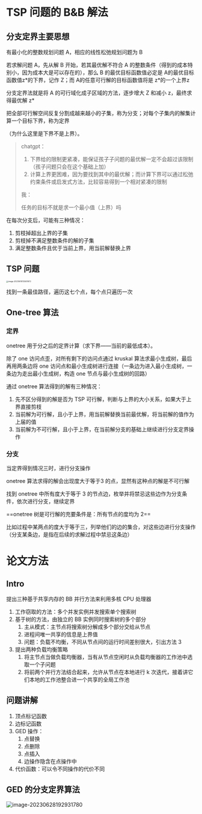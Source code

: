 

# TSP 问题的 B&B 解法

## 分支定界主要思想

有最小化的整数规划问题 A，相应的线性松弛规划问题为 B

若求解问题 A，先从解 B 开始，若其最优解不符合 A 的整数条件（得到的成本特别小，因为成本大是可以存在的），那么 B 的最优目标函数值必定是 A的最优目标函数值z*的下界，记作 Z；而 A的任意可行解的目标函数值将是 z\*的一个上界z

分支定界法就是将 A 的可行域化成子区域的方法，逐步增大 Z 和减小 z，最终求得最优解 z*



把全部可行解空间反复分割成越来越小的子集，称为分支；对每个子集内的解集计算一个目标下界，称为定界

（为什么这里是下界不是上界）。

> chatgpt：
>
> 1. 下界给的限制更紧凑，能保证孩子子问题的最优解一定不会超过该限制（孩子问题只会在这个基础上加）
> 2. 计算上界更困难，因为要找到其中的最优解；而计算下界可以通过松弛约束条件或启发式方法，比较容易得到一个相对紧凑的限制
>
> 我：
>
> 任务的目标不就是求一个最小值（上界）吗



在每次分支后，可能有三种情况：

1. 剪枝掉超出上界的子集
2. 剪枝掉不满足整数条件的解的子集
3. 满足整数条件且优于当前上界，用当前解替换上界



## TSP 问题

<img src="https://wangleidetuchuang.oss-cn-beijing.aliyuncs.com/img/image-20230616135601872.png" alt="image-20230616135601872" style="zoom:33%;" />

找到一条最佳路径，遍历这七个点，每个点只遍历一次



## One-tree 算法

### 定界

onetree 用于分之后的定界计算（求下界——当前的最低成本）。

除了 one 访问点歪，对所有剩下的访问点通过 kruskal 算法求最小生成树，最后再用两条边将 one 访问点和最小生成树进行连接（一条边为进入最小生成树，一条边为走出最小生成树，构造 one 节点与最小生成树的回路）

通过 onetree 算法得到的解有三种情况：

1. 先不区分得到的解是否为 TSP 可行解，判断与上界的大小关系，如果大于上界直接剪枝
2. 当前解为可行解，且小于上界，用当前解替换当前最优解，将当前解的值作为上届的值
3. 当前解为不可行解，且小于上界，在当前解分支的基础上继续进行分支定界操作



### 分支

当定界得到情况三时，进行分支操作

onetree 算法求得的解会出现度大于等于3 的点，显然有这种点的解是不可行解

找到 onetree 中所有度大于等于 3 的节点边，枚举并将禁忌这些边作为分支条件，依次进行分支，继续定界

==onetree 树是可行解的充要条件是：所有节点的度均为 2==



比如过程中某两点的度大于等于三，列举他们的边的集合，对这些边进行分支操作（分支某条边，是指在后续的求解过程中禁忌这条边）





# 论文方法

## Intro

提出三种基于共享内存的 BB 并行方法来利用多核 CPU 处理器

1. 工作窃取的方法：多个并发实例并发搜索单个搜索树
2. 基于树的方法，由独立的 BB 实例同时搜索树的多个部分
   1. 主从模式：主节点将搜索树分解成多个部分交给从节点
   2. 进程间唯一共享的信息是上界值
   3. 问题：负载不均衡，不同从节点间的运行时间差别很大，引出方法 3
3. 提出两种负载均衡策略
   1. 将主节点当做负载均衡器，当有从节点空闲时从负载均衡器的工作池中选取一个子问题
   2. 将前两个并行方法结合起来，允许从节点在本地进行 k 次迭代，接着讲它们本地的工作池整合进一个共享的全局工作池



## 问题讲解

1. 顶点标记函数
2. 边标记函数
3. GED 操作：
   1. 点替换
   2. 点删除
   3. 点插入
   4. 边操作隐含在点操作中
4. 代价函数：可以令不同操作的代价不同

## GED 的分支定界算法

![image-20230628192931780](https://wangleidetuchuang.oss-cn-beijing.aliyuncs.com/img/image-20230628192931780.png)
